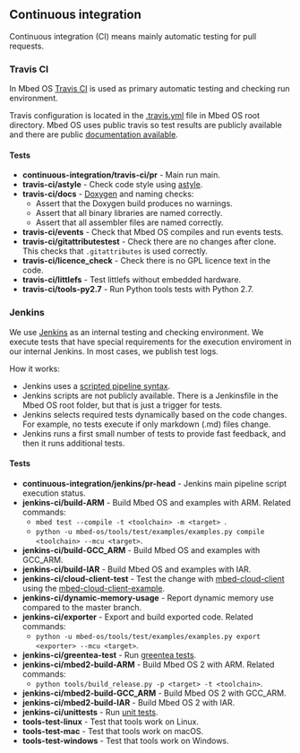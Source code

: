 <h2 id="ci">Continuous integration</h2>

Continuous integration (CI) means mainly automatic testing for pull requests.

### Travis CI

In Mbed OS [Travis CI](https://travis-ci.org/ARMmbed/mbed-os) is used as primary automatic testing and checking run environment.

Travis configuration is located in the [.travis.yml](https://github.com/ARMmbed/mbed-os/blob/master/.travis.yml) file in Mbed OS root directory. Mbed OS uses public travis so test results are publicly available and there are public [documentation available](https://docs.travis-ci.com/).

#### Tests

- **continuous-integration/travis-ci/pr** - Main run main.
- **travis-ci/astyle** - Check code style using [astyle](http://astyle.sourceforge.net/).
- **travis-ci/docs** - [Doxygen](http://www.doxygen.org/) and naming checks:
   - Assert that the Doxygen build produces no warnings.
   - Assert that all binary libraries are named correctly.
   - Assert that all assembler files are named correctly.
- **travis-ci/events** - Check that Mbed OS compiles and run events tests.
- **travis-ci/gitattributestest** - Check there are no changes after clone. This checks that `.gitattributes` is used correctly.
- **travis-ci/licence_check** - Check there is no GPL licence text in the code.
- **travis-ci/littlefs** - Test littlefs without embedded hardware.
- **travis-ci/tools-py2.7** - Run Python tools tests with Python 2.7.

### Jenkins

We use [Jenkins](https://jenkins.io/) as an internal testing and checking environment. We execute tests that have special requirements for the execution enviroment in our internal Jenkins. In most cases, we publish test logs.

How it works:

- Jenkins uses a [scripted pipeline syntax](https://jenkins.io/doc/book/pipeline/).
- Jenkins scripts are not publicly available. There is a Jenkinsfile in the Mbed OS root folder, but that is just a trigger for tests.
- Jenkins selects required tests dynamically based on the code changes. For example, no tests execute if only markdown (.md) files change.
- Jenkins runs a first small number of tests to provide fast feedback, and then it runs additional tests.

#### Tests

- **continuous-integration/jenkins/pr-head** - Jenkins main pipeline script execution status.
- **jenkins-ci/build-ARM** - Build Mbed OS and examples with ARM. Related commands:
   - `mbed test --compile -t <toolchain> -m <target> `.
   - `python -u mbed-os/tools/test/examples/examples.py compile <toolchain> --mcu <target>`.
- **jenkins-ci/build-GCC_ARM** - Build Mbed OS and examples with GCC_ARM.
- **jenkins-ci/build-IAR** - Build Mbed OS and examples with IAR.
- **jenkins-ci/cloud-client-test** - Test the change with [mbed-cloud-client](https://github.com/ARMmbed/mbed-cloud-client) using the [mbed-cloud-client-example](https://github.com/ARMmbed/mbed-cloud-client-example).
- **jenkins-ci/dynamic-memory-usage** - Report dynamic memory use compared to the master branch.
- **jenkins-ci/exporter** - Export and build exported code. Related commands:
   - `python -u mbed-os/tools/test/examples/examples.py export <exporter> --mcu <target>`.
- **jenkins-ci/greentea-test** - Run [greentea tests](/docs/tools/testing/testing_greentea.html).
- **jenkins-ci/mbed2-build-ARM** - Build Mbed OS 2 with ARM. Related commands:
   - `python tools/build_release.py -p <target> -t <toolchain>`.
- **jenkins-ci/mbed2-build-GCC_ARM** - Build Mbed OS 2 with GCC_ARM.
- **jenkins-ci/mbed2-build-IAR** - Build Mbed OS 2 with IAR.
- **jenkins-ci/unittests** - Run [unit tests](/docs/tools/testing/unit_testing.html).
- **tools-test-linux** - Test that tools work on Linux.
- **tools-test-mac** - Test that tools work on macOS.
- **tools-test-windows** - Test that tools work on Windows.
